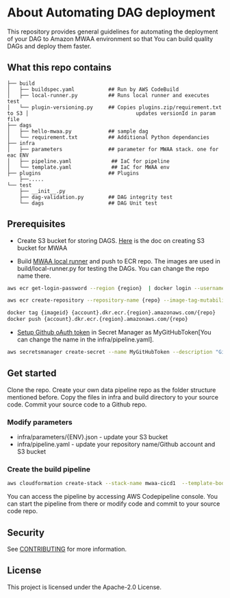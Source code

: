 # About Automating DAG deployment

This repository provides general guidelines for automating the deployment of your DAG to Amazon MWAA environment so that You can build quality DAGs and deploy them faster.

## What this repo contains

```
├── build
│   ├── buildspec.yaml           ## Run by AWS CodeBuild
│   ├── local-runner.py          ## Runs local runner and executes test
│   └── plugin-versioning.py     ## Copies plugins.zip/requirement.txt to S3 │                                   updates versionId in param file
├── dags
│   ├── hello-mwaa.py            ## sample dag
│   └── requirement.txt          ## Additional Python dependancies
├── infra
│   ├── parameters               ## parameter for MWAA stack. one for eac ENV
│   ├── pipeline.yaml             ## IaC for pipeline
│   └── template.yaml             ## IaC for MWAA env
├── plugins                      ## Plugins
    ├──.....    
└── test                      
    ├── __init__.py
    ├── dag-validation.py        ## DAG integrity test
    └── dags                     ## DAG Unit test
```

## Prerequisites

- Create S3 bucket for storing DAGS. [Here](https://docs.aws.amazon.com/mwaa/latest/userguide/mwaa-s3-bucket.html) is the doc on creating S3 bucket for MWAA


- Build [MWAA local runner](https://github.com/aws/aws-mwaa-local-runner) and push to ECR repo. The images are used in build/local-runner.py for testing the DAGs. You can change the repo name there.

```bash
aws ecr get-login-password --region {region}  | docker login --username AWS --password-stdin {account}.dkr.ecr.{region}.amazonaws.com/{repo}

aws ecr create-repository --repository-name {repo} --image-tag-mutability IMMUTABLE --image-scanning-configuration scanOnPush=true

docker tag {imageid} {account}.dkr.ecr.{region}.amazonaws.com/{repo}
docker push {account}.dkr.ecr.{region}.amazonaws.com/{repo}

```
- [Setup Github oAuth token](https://docs.github.com/en/github/authenticating-to-github/keeping-your-account-and-data-secure/creating-a-personal-access-token) in Secret Manager as MyGitHubToken[You can change the name in the infra/pipeline.yaml]. 

```bash
aws secretsmanager create-secret --name MyGitHubToken --description "Github oAuth Token" --secret-string "{\"token\": \"{MyGitHubToken}\"}"
```

## Get started

Clone the repo. Create your own data pipeline repo as the folder structure mentioned before. Copy the files in infra and build directory to your source code. Commit your source code to a Github repo.

### Modify parameters
- infra/parameters/{ENV}.json - update your S3 bucket 
- infra/pipeline.yaml - update your repository name/Github account and S3 bucket 

### Create the build pipeline

```bash
aws cloudformation create-stack --stack-name mwaa-cicd1  --template-body file://pipeline.yaml  --capabilities CAPABILITY_AUTO_EXPAND CAPABILITY_IAM --parameters ParameterKey=CodeRepoURL,ParameterValue={CodeRepoURL} ParameterKey=MWAASourceBucket,ParameterValue={MWAASourceBucket} ParameterKey=GitHubAccountName,ParameterValue={GitHubAccountName}
```

You can access the pipeline by accessing AWS Codepipeline console. You can start the pipeline from there or modify code and commit to your source code repo.


## Security

See [CONTRIBUTING](CONTRIBUTING.md#security-issue-notifications) for more information.

## License

This project is licensed under the Apache-2.0 License.

